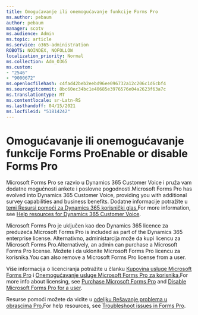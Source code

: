 ```yaml
---
title: Omogućavanje ili onemogućavanje funkcije Forms Pro
ms.author: pebaum
author: pebaum
manager: scotv
ms.audience: Admin
ms.topic: article
ms.service: o365-administration
ROBOTS: NOINDEX, NOFOLLOW
localization_priority: Normal
ms.collection: Adm_O365
ms.custom:
- "2546"
- "9000672"
ms.openlocfilehash: c4fad42beb2eebd96ee096732a12c206c1d6cbf4
ms.sourcegitcommit: 8bc60ec34bc1e40685e3976576e04a2623f63a7c
ms.translationtype: MT
ms.contentlocale: sr-Latn-RS
ms.lasthandoff: 04/15/2021
ms.locfileid: "51814242"
---
```

# <a name="enable-or-disable-forms-pro"></a><span data-ttu-id="0ab72-102">Omogućavanje ili onemogućavanje funkcije Forms Pro</span><span class="sxs-lookup"><span data-stu-id="0ab72-102">Enable or disable Forms Pro</span></span>

<span data-ttu-id="0ab72-103">Microsoft Forms Pro se razvio u Dynamics 365 Customer Voice i pruža vam dodatne mogućnosti ankete i poslovne pogodnosti.</span><span class="sxs-lookup"><span data-stu-id="0ab72-103">Microsoft Forms Pro has evolved into Dynamics 365 Customer Voice, providing you with additional survey capabilities and business benefits.</span></span> <span data-ttu-id="0ab72-104">Dodatne informacije potražite u [temi Resursi pomoći za Dynamics 365 korisnički glas.](https://go.microsoft.com/fwlink/p/?linkid=2128357)</span><span class="sxs-lookup"><span data-stu-id="0ab72-104">For more information, see [Help resources for Dynamics 365 Customer Voice](https://go.microsoft.com/fwlink/p/?linkid=2128357).</span></span>  

<span data-ttu-id="0ab72-105">Microsoft Forms Pro je uključen kao deo Dynamics 365 licence za preduzeća.</span><span class="sxs-lookup"><span data-stu-id="0ab72-105">Microsoft Forms Pro is included as part of the Dynamics 365 enterprise license.</span></span> <span data-ttu-id="0ab72-106">Alternativno, administarcija može da kupi licencu za Microsoft Forms Pro.</span><span class="sxs-lookup"><span data-stu-id="0ab72-106">Alternatively, an admin can purchase a Microsoft Forms Pro license.</span></span> <span data-ttu-id="0ab72-107">Možete i da uklonite Microsoft Forms Pro licencu za korisnika.</span><span class="sxs-lookup"><span data-stu-id="0ab72-107">You can also remove a Microsoft Forms Pro license from a user.</span></span>  

<span data-ttu-id="0ab72-108">Više informacija o licenciranja potražite u članku [Kupovina usluge Microsoft Forms Pro](https://docs.microsoft.com/forms-pro/purchase#purchase-microsoft-forms-pro-for-users-in-a-dynamics-365-tenant) i [Onemogućavanje usluge Microsoft Forms Pro za korisnika.](https://docs.microsoft.com/forms-pro/purchase#disable-microsoft-forms-pro-for-a-user-1)</span><span class="sxs-lookup"><span data-stu-id="0ab72-108">For more info about licensing, see [Purchase Microsoft Forms Pro](https://docs.microsoft.com/forms-pro/purchase#purchase-microsoft-forms-pro-for-users-in-a-dynamics-365-tenant) and [Disable Microsoft Forms Pro for a user](https://docs.microsoft.com/forms-pro/purchase#disable-microsoft-forms-pro-for-a-user-1).</span></span>
  
<span data-ttu-id="0ab72-109">Resurse pomoći možete da vidite u [odeljku Rešavanje problema u obrascima Pro.](https://docs.microsoft.com/forms-pro/troubleshoot)</span><span class="sxs-lookup"><span data-stu-id="0ab72-109">For help resources, see [Troubleshoot issues in Forms Pro](https://docs.microsoft.com/forms-pro/troubleshoot).</span></span>